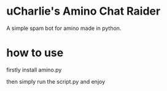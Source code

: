 # uCharlie's Amino Chat Raider
A simple spam bot for amino made in python.

# how to use
firstly install amino.py

then simply run the script.py and enjoy

